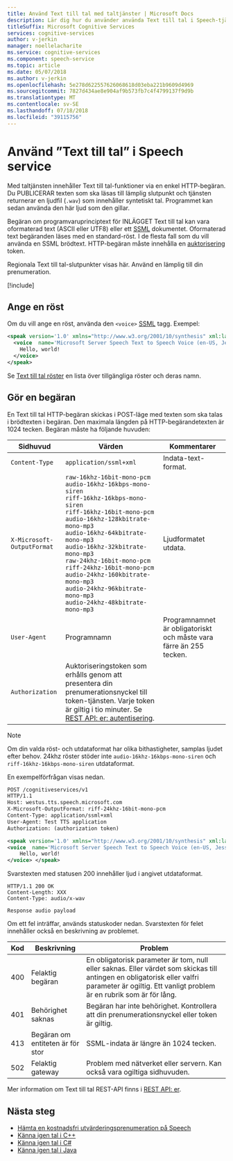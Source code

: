 ```yaml
---
title: Använd Text till tal med taltjänster | Microsoft Docs
description: Lär dig hur du använder använda Text till tal i Speech-tjänsten.
titleSuffix: Microsoft Cognitive Services
services: cognitive-services
author: v-jerkin
manager: noellelacharite
ms.service: cognitive-services
ms.component: speech-service
ms.topic: article
ms.date: 05/07/2018
ms.author: v-jerkin
ms.openlocfilehash: 5e278d622557626068618d03eba221b9609d4969
ms.sourcegitcommit: 7827d434ae8e904af9b573fb7c4f4799137f9d9b
ms.translationtype: MT
ms.contentlocale: sv-SE
ms.lasthandoff: 07/18/2018
ms.locfileid: "39115756"
---
```

# <a name="use-text-to-speech-in-speech-service"></a>Använd ”Text till tal” i Speech service

Med taltjänsten innehåller Text till tal-funktioner via en enkel HTTP-begäran. Du PUBLICERAR texten som ska läsas till lämplig slutpunkt och tjänsten returnerar en ljudfil (`.wav`) som innehåller syntetiskt tal. Programmet kan sedan använda den här ljud som den gillar.

Begäran om programvaruprinciptext för INLÄGGET Text till tal kan vara oformaterad text (ASCII eller UTF8) eller ett [SSML](speech-synthesis-markup.md) dokumentet. Oformaterad text begäranden läses med en standard-röst. I de flesta fall som du vill använda en SSML brödtext. HTTP-begäran måste innehålla en [auktorisering](https://docs.microsoft.com/en-us/azure/cognitive-services/speech-service/rest-apis#authentication) token. 

Regionala Text till tal-slutpunkter visas här. Använd en lämplig till din prenumeration.

[!include[](../../../includes/cognitive-services-speech-service-endpoints-text-to-speech.md)]

## <a name="specify-a-voice"></a>Ange en röst

Om du vill ange en röst, använda den `<voice>` [SSML](speech-synthesis-markup.md) tagg. Exempel:

```xml
<speak version='1.0' xmlns="http://www.w3.org/2001/10/synthesis" xml:lang='en-US'>
  <voice  name='Microsoft Server Speech Text to Speech Voice (en-US, JessaRUS)'>
    Hello, world!
  </voice>
</speak>
```

Se [Text till tal röster](supported-languages.md#text-to-speech) en lista över tillgängliga röster och deras namn.

## <a name="make-a-request"></a>Gör en begäran

En Text till tal HTTP-begäran skickas i POST-läge med texten som ska talas i brödtexten i begäran. Den maximala längden på HTTP-begärandetexten är 1024 tecken. Begäran måste ha följande huvuden: 

Sidhuvud|Värden|Kommentarer
-|-|-
|`Content-Type` | `application/ssml+xml` | Indata-text-format.
|`X-Microsoft-OutputFormat`|     `raw-16khz-16bit-mono-pcm`<br>`audio-16khz-16kbps-mono-siren`<br>`riff-16khz-16kbps-mono-siren`<br>`riff-16khz-16bit-mono-pcm`<br>`audio-16khz-128kbitrate-mono-mp3`<br>`audio-16khz-64kbitrate-mono-mp3`<br>`audio-16khz-32kbitrate-mono-mp3`<br>`raw-24khz-16bit-mono-pcm`<br>`riff-24khz-16bit-mono-pcm`<br>`audio-24khz-160kbitrate-mono-mp3`<br>`audio-24khz-96kbitrate-mono-mp3`<br>`audio-24khz-48kbitrate-mono-mp3` | Ljudformatet utdata.
|`User-Agent`   |Programnamn | Programnamnet är obligatoriskt och måste vara färre än 255 tecken.
| `Authorization`   | Auktoriseringstoken som erhålls genom att presentera din prenumerationsnyckel till token-tjänsten. Varje token är giltig i tio minuter. Se [REST API: er: autentisering](rest-apis.md#authentication).

> [!NOTE]
> Om din valda röst- och utdataformat har olika bithastigheter, samplas ljudet efter behov. 24khz röster stöder inte `audio-16khz-16kbps-mono-siren` och `riff-16khz-16kbps-mono-siren` utdataformat. 

En exempelförfrågan visas nedan.

```xml
POST /cognitiveservices/v1
HTTP/1.1
Host: westus.tts.speech.microsoft.com
X-Microsoft-OutputFormat: riff-24khz-16bit-mono-pcm
Content-Type: application/ssml+xml
User-Agent: Test TTS application
Authorization: (authorization token)

<speak version='1.0' xmlns="http://www.w3.org/2001/10/synthesis" xml:lang='en-US'>
<voice  name='Microsoft Server Speech Text to Speech Voice (en-US, JessaRUS)'>
    Hello, world!
</voice> </speak>
```

Svarstexten med statusen 200 innehåller ljud i angivet utdataformat.

```
HTTP/1.1 200 OK
Content-Length: XXX
Content-Type: audio/x-wav

Response audio payload
```

Om ett fel inträffar, används statuskoder nedan. Svarstexten för felet innehåller också en beskrivning av problemet.

|Kod|Beskrivning|Problem|
|-|-|-|
400 |Felaktig begäran |En obligatorisk parameter är tom, null eller saknas. Eller värdet som skickas till antingen en obligatorisk eller valfri parameter är ogiltig. Ett vanligt problem är en rubrik som är för lång.
401|Behörighet saknas |Begäran har inte behörighet. Kontrollera att din prenumerationsnyckel eller token är giltig.
413|Begäran om entiteten är för stor|SSML-indata är längre än 1024 tecken.
|502|Felaktig gateway    | Problem med nätverket eller servern. Kan också vara ogiltiga sidhuvuden.

Mer information om Text till tal REST-API finns i [REST API: er](rest-apis.md#text-to-speech).

## <a name="next-steps"></a>Nästa steg

- [Hämta en kostnadsfri utvärderingsprenumeration på Speech](https://azure.microsoft.com/try/cognitive-services/)
- [Känna igen tal i C++](quickstart-cpp-windows.md)
- [Känna igen tal i C#](quickstart-csharp-dotnet-windows.md)
- [Känna igen tal i Java](quickstart-java-android.md)
